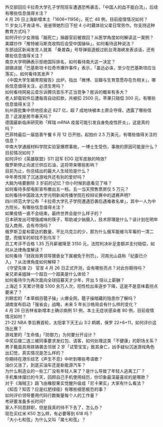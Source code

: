 外交部回应卡拉奇大学孔子学院班车遭遇恐怖袭击，「中国人的血不能白流」，后续有哪些信息值得关注？  
4 月 26 日上海新增本土「1606+11956」，死亡 48 例，目前疫情情况如何？  
11  岁女儿不肯读书，爸爸带她烈日下挖 4 小时藕体验父辈日常劳作。你支持这种教育方式吗？  
如何评价少女濒临「脑死亡」捐器官前被救回？从医学角度如何解读这一案例？  
美媒炒作「推特被马斯克收购后会受中国操纵」，如何看待这种说法？  
东部战区新闻发言人就美 「桑普森」号导弹驱逐舰过航台湾海峡发表谈话，还有哪些信息值得关注？  
南京大学明确表示拒绝国际排名，如何看待南大这一决定？  
胡锡进就「巴基斯坦卡拉奇市爆炸事件」表示，「虽远必诛，至少在巴基斯坦应当落实」，如何看待其发声？  
《中国大学生婚育观报告》出炉，指出「微博、豆瓣与生育意愿存在负相关」，哪些信息值得关注，必须生育吗？  
如何看待网易云音乐诉腾讯音乐不正当竞争？胜诉的概率有多大？  
老人卸载软件后遭每周自动扣款，共被扣 2500 元，苹果只赔偿 300 元，有哪些信息值得关注？  
杭州首批集中供地揽金近 827 亿，超 7 成地块被本土房企夺得，透露了哪些信息？这波是房市春天吗？  
德国最新临床研究称「辉瑞 mRNA 疫苗可能引发自身免疫性肝炎」，这是真的吗？  
巴菲特最后一届慈善午餐 6 月 12 日开拍，起拍价 2.5 万美元，有哪些值得关注的信息？  
中南大学通报材料学院实验室爆燃事故，一博士生受伤，事故的原因可能是什么？目前情况如何？  
如何评价《英雄联盟》S11 冠军 EDG 冠军皮肤的特效?  
俄罗斯停止向波兰供应石油，这将带来哪些影响？  
目前为止，你总结出的最大人生经验是什么？  
中年男性除了沉迷游戏外还有别的爱好吗？  
大脑为啥要删除 3 岁前的记忆？你小时候到底看见了啥？  
如何看待多部电影宣布撤出五一档，五一当天预售票房仅 5 万元？  
如何看待中国政法大学光明新闻传播学院在校辩论赛中的退赛声明?  
四川师范大学公布「卡拉奇大学孔子学院遭遇恐袭后遇难者名单」，其中一人为中方院长，有哪些信息值得关注？  
如果疫情一直不会结束，最终世界会是什么样子的？  
日本研发出可增强咸味的筷子，帮助减少钠摄入，技术原理是什么？该计划在明年投入商用，会有市场吗？  
俄罗斯卫星和雷达的数量，不比乌克兰的少，那为什么俄军能被乌军看的一清二楚，而俄军的却找不到乌军？  
员工考评不合格 1.35 万月薪被降至 3150 元，法院判决补足差额并支付赔偿，如何从法律角度解读？  
如何看待「财政局男领导猥亵女下属被免于刑罚」，河南光山县称「纪委已介入」？从法律角度如何解释？  
《守望先锋 2》 官宣 4 月 26 日正式开测，会有哪些亮点？对此你期待吗？  
亲兄弟亲姐妹一个超丑一个超美是什么体验？  
如何看待华为再次面向全球招募天才少年，开出 5 倍以上薪酬？  
上海近 5 天累计筛查 5100 余万人次，阳性检出率逐步下降，这是不是意味着拐点要来了？  
刘畊宏的「本草纲目毽子操」火爆全网，毽子操暗藏的隐患你了解吗？  
湖南宣布启动「强省会」战略，未来 5 年长沙格局会有什么样的变化？  
4 月 26 日吉林省新增本土确诊病例 51 例，本土无症状感染者 80 例，目前疫情情况如何？  
21-22 NBA 季后赛首轮，太阳拿下天王山 3:2 鹈鹕，保罗 22+6+11，如何评价这场比赛？  
游戏里的「生命值」「防御力」为何要分开设计？  
中奖后接二连三被同事要求发红包、请客，如何处理这类「不健康」的职场关系？  
男子戴面具用铁镐袭击邻居 2 岁「试管宝宝」致其身亡，凶手疑似沉迷游戏角色出幻觉，真实情况是怎么样的？  
你期待在港乐综艺《声生不息》中听到哪些粤语歌？  
油价又涨了，到底买油车还是新能源汽车？  
为什么制造业的一些工厂没有年轻人来了？是什么导致了年轻人逃离工厂？  
手机集体摆烂的今天，回顾自己手机使用经历，你印象最深最喜欢的是哪款？  
对于《海贼王》路飞由橡胶果实觉醒升级成「尼卡果实」大家有什么看法？  
《知否？知否？应是红肥绿瘦》有哪些细思极恐的事？  
如何评价领导要用代码行数衡量每个人的工作量？  
考研要准备多长时间?  
家人不同意辞职，但是我真的待不下去了，怎么办？  
现在买红米 K50 怎么样，有必要等到 618 吗？  
「大小七和弦」为什么又叫「属七和弦」？  
